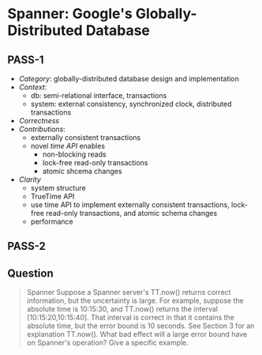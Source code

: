 # Spanner: Google's Globally-Distributed Database

## PASS-1

+ *Category*: globally-distributed database design and implementation
+ *Context*:
    + db: semi-relational interface, transactions
    + system: external consistency, synchronized clock, distributed transactions
+ *Correctness*
+ *Contributions*:
    + externally consistent transactions
    + novel *time API* enables
        + non-blocking reads
        + lock-free read-only transactions
        + atomic shcema changes
+ *Clarity*
    + system structure
    + TrueTime API
    + use time API to implement externally consistent transactions, lock-free read-only transactions, and atomic schema changes
    + performance

## PASS-2



## Question

> Spanner Suppose a Spanner server's TT.now() returns correct information, but the uncertainty is large. For example, suppose the absolute time is 10:15:30, and TT.now() returns the interval [10:15:20,10:15:40]. That interval is correct in that it contains the absolute time, but the error bound is 10 seconds. See Section 3 for an explanation TT.now(). What bad effect will a large error bound have on Spanner's operation? Give a specific example.
